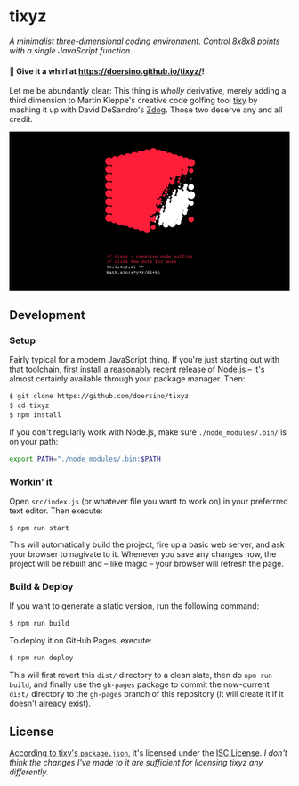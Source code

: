 # tixyz

*A minimalist three-dimensional coding environment. Control 8x8x8 points with a single JavaScript function.*

#### 🔴 Give it a whirl at https://doersino.github.io/tixyz/!

Let me be abundantly clear: This thing is *wholly* derivative, merely adding a third dimension to Martin Kleppe's creative code golfing tool [tixy](https://twitter.com/aemkei/status/1323399877611708416) by mashing it up with David DeSandro's [Zdog](https://zzz.dog). Those two deserve any and all credit.

![](demo.gif)


## Development

### Setup

Fairly typical for a modern JavaScript thing. If you're just starting out with that toolchain, first install a reasonably recent release of [Node.js](https://nodejs.org/en/) – it's almost certainly available through your package manager. Then:

```bash
$ git clone https://github.com/doersino/tixyz
$ cd tixyz
$ npm install
```

If you don't regularly work with Node.js, make sure `./node_modules/.bin/` is on your path:

```bash
export PATH="./node_modules/.bin:$PATH
```


### Workin' it

Open `src/index.js` (or whatever file you want to work on) in your preferrred text editor. Then execute:

```
$ npm run start
```

This will automatically build the project, fire up a basic web server, and ask your browser to nagivate to it. Whenever you save any changes now, the project will be rebuilt and – like magic – your browser will refresh the page.


### Build & Deploy

If you want to generate a static version, run the following command:

```bash
$ npm run build
```

To deploy it on GitHub Pages, execute:

```sh
$ npm run deploy
```

This will first revert this `dist/` directory to a clean slate, then do `npm run build`, and finally use the `gh-pages` package to commit the now-current `dist/` directory to the `gh-pages` branch of this repository (it will create it if it doesn't already exist).


## License

[According to tixy's `package.json`](https://github.com/aemkei/tixy/issues/20), it's licensed under the [ISC License](https://www.isc.org/licenses/). *I don't think the changes I've made to it are sufficient for licensing tixyz any differently.*
